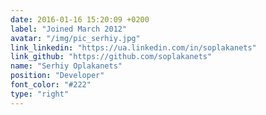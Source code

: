 ```yaml
---
date: 2016-01-16 15:20:09 +0200
label: "Joined March 2012"
avatar: "/img/pic_serhiy.jpg"
link_linkedin: "https://ua.linkedin.com/in/soplakanets"
link_github: "https://github.com/soplakanets"
name: "Serhiy Oplakanets"
position: "Developer"
font_color: "#222"
type: "right"
---
```

